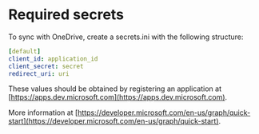 # Required secrets

To sync with OneDrive, create a secrets.ini with the following structure:

```yml
[default]
client_id: application_id
client_secret: secret
redirect_uri: uri
``` 

These values should be obtained by registering an application at [https://apps.dev.microsoft.com](https://apps.dev.microsoft.com). 

More information at [https://developer.microsoft.com/en-us/graph/quick-start](https://developer.microsoft.com/en-us/graph/quick-start).
